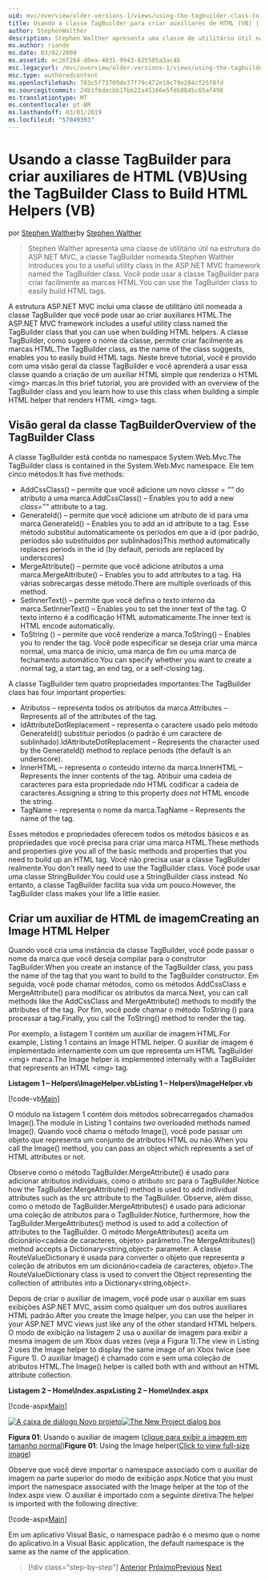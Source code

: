 ```yaml
---
uid: mvc/overview/older-versions-1/views/using-the-tagbuilder-class-to-build-html-helpers-vb
title: Usando a classe TagBuilder para criar auxiliares de HTML (VB) | Microsoft Docs
author: StephenWalther
description: Stephen Walther apresenta uma classe de utilitário útil na estrutura do ASP.NET MVC, a classe TagBuilder nomeada. Você pode usar facilmente a classe TagBuilder para...
ms.author: riande
ms.date: 03/02/2009
ms.assetid: ec26f264-d0ea-4031-9943-825505a3ac4b
msc.legacyurl: /mvc/overview/older-versions-1/views/using-the-tagbuilder-class-to-build-html-helpers-vb
msc.type: authoredcontent
ms.openlocfilehash: 783c5f73709de37f79c472e10c79e284cf25f8fd
ms.sourcegitcommit: 24b1f6decbb17bb22a45166e5fdb0845c65af498
ms.translationtype: MT
ms.contentlocale: pt-BR
ms.lasthandoff: 03/01/2019
ms.locfileid: "57049393"
---
```

<a name="using-the-tagbuilder-class-to-build-html-helpers-vb"></a><span data-ttu-id="9c6eb-104">Usando a classe TagBuilder para criar auxiliares de HTML (VB)</span><span class="sxs-lookup"><span data-stu-id="9c6eb-104">Using the TagBuilder Class to Build HTML Helpers (VB)</span></span>
====================
<span data-ttu-id="9c6eb-105">por [Stephen Walther](https://github.com/StephenWalther)</span><span class="sxs-lookup"><span data-stu-id="9c6eb-105">by [Stephen Walther](https://github.com/StephenWalther)</span></span>

> <span data-ttu-id="9c6eb-106">Stephen Walther apresenta uma classe de utilitário útil na estrutura do ASP.NET MVC, a classe TagBuilder nomeada.</span><span class="sxs-lookup"><span data-stu-id="9c6eb-106">Stephen Walther introduces you to a useful utility class in the ASP.NET MVC framework named the TagBuilder class.</span></span> <span data-ttu-id="9c6eb-107">Você pode usar a classe TagBuilder para criar facilmente as marcas HTML.</span><span class="sxs-lookup"><span data-stu-id="9c6eb-107">You can use the TagBuilder class to easily build HTML tags.</span></span>


<span data-ttu-id="9c6eb-108">A estrutura ASP.NET MVC inclui uma classe de utilitário útil nomeada a classe TagBuilder que você pode usar ao criar auxiliares HTML.</span><span class="sxs-lookup"><span data-stu-id="9c6eb-108">The ASP.NET MVC framework includes a useful utility class named the TagBuilder class that you can use when building HTML helpers.</span></span> <span data-ttu-id="9c6eb-109">A classe TagBuilder, como sugere o nome da classe, permite criar facilmente as marcas HTML.</span><span class="sxs-lookup"><span data-stu-id="9c6eb-109">The TagBuilder class, as the name of the class suggests, enables you to easily build HTML tags.</span></span> <span data-ttu-id="9c6eb-110">Neste breve tutorial, você é provido com uma visão geral da classe TagBuilder e você aprenderá a usar essa classe quando a criação de um auxiliar HTML simple que renderiza o HTML &lt;img&gt; marcas.</span><span class="sxs-lookup"><span data-stu-id="9c6eb-110">In this brief tutorial, you are provided with an overview of the TagBuilder class and you learn how to use this class when building a simple HTML helper that renders HTML &lt;img&gt; tags.</span></span>

## <a name="overview-of-the-tagbuilder-class"></a><span data-ttu-id="9c6eb-111">Visão geral da classe TagBuilder</span><span class="sxs-lookup"><span data-stu-id="9c6eb-111">Overview of the TagBuilder Class</span></span>

<span data-ttu-id="9c6eb-112">A classe TagBuilder está contida no namespace System.Web.Mvc.</span><span class="sxs-lookup"><span data-stu-id="9c6eb-112">The TagBuilder class is contained in the System.Web.Mvc namespace.</span></span> <span data-ttu-id="9c6eb-113">Ele tem cinco métodos:</span><span class="sxs-lookup"><span data-stu-id="9c6eb-113">It has five methods:</span></span>

- <span data-ttu-id="9c6eb-114">AddCssClass() – permite que você adicione um novo *classe = ""* do atributo a uma marca.</span><span class="sxs-lookup"><span data-stu-id="9c6eb-114">AddCssClass() – Enables you to add a new *class=""* attribute to a tag.</span></span>
- <span data-ttu-id="9c6eb-115">GenerateId() – permite que você adicione um atributo de id para uma marca.</span><span class="sxs-lookup"><span data-stu-id="9c6eb-115">GenerateId() – Enables you to add an id attribute to a tag.</span></span> <span data-ttu-id="9c6eb-116">Esse método substitui automaticamente os períodos em que a id (por padrão, períodos são substituídos por sublinhados)</span><span class="sxs-lookup"><span data-stu-id="9c6eb-116">This method automatically replaces periods in the id (by default, periods are replaced by underscores)</span></span>
- <span data-ttu-id="9c6eb-117">MergeAttribute() – permite que você adicione atributos a uma marca.</span><span class="sxs-lookup"><span data-stu-id="9c6eb-117">MergeAttribute() – Enables you to add attributes to a tag.</span></span> <span data-ttu-id="9c6eb-118">Há várias sobrecargas desse método.</span><span class="sxs-lookup"><span data-stu-id="9c6eb-118">There are multiple overloads of this method.</span></span>
- <span data-ttu-id="9c6eb-119">SetInnerText() – permite que você defina o texto interno da marca.</span><span class="sxs-lookup"><span data-stu-id="9c6eb-119">SetInnerText() – Enables you to set the inner text of the tag.</span></span> <span data-ttu-id="9c6eb-120">O texto interno é a codificação HTML automaticamente.</span><span class="sxs-lookup"><span data-stu-id="9c6eb-120">The inner text is HTML encode automatically.</span></span>
- <span data-ttu-id="9c6eb-121">ToString () – permite que você renderize a marca.</span><span class="sxs-lookup"><span data-stu-id="9c6eb-121">ToString() – Enables you to render the tag.</span></span> <span data-ttu-id="9c6eb-122">Você pode especificar se deseja criar uma marca normal, uma marca de início, uma marca de fim ou uma marca de fechamento automático.</span><span class="sxs-lookup"><span data-stu-id="9c6eb-122">You can specify whether you want to create a normal tag, a start tag, an end tag, or a self-closing tag.</span></span>
  

<span data-ttu-id="9c6eb-123">A classe TagBuilder tem quatro propriedades importantes:</span><span class="sxs-lookup"><span data-stu-id="9c6eb-123">The TagBuilder class has four important properties:</span></span>

- <span data-ttu-id="9c6eb-124">Atributos – representa todos os atributos da marca.</span><span class="sxs-lookup"><span data-stu-id="9c6eb-124">Attributes – Represents all of the attributes of the tag.</span></span>
- <span data-ttu-id="9c6eb-125">IdAttributeDotReplacement – representa o caractere usado pelo método GenerateId() substituir períodos (o padrão é um caractere de sublinhado).</span><span class="sxs-lookup"><span data-stu-id="9c6eb-125">IdAttributeDotReplacement – Represents the character used by the GenerateId() method to replace periods (the default is an underscore).</span></span>
- <span data-ttu-id="9c6eb-126">InnerHTML – representa o conteúdo interno da marca.</span><span class="sxs-lookup"><span data-stu-id="9c6eb-126">InnerHTML – Represents the inner contents of the tag.</span></span> <span data-ttu-id="9c6eb-127">Atribuir uma cadeia de caracteres para esta propriedade *não* HTML codificar a cadeia de caracteres.</span><span class="sxs-lookup"><span data-stu-id="9c6eb-127">Assigning a string to this property *does not* HTML encode the string.</span></span>
- <span data-ttu-id="9c6eb-128">TagName – representa o nome da marca.</span><span class="sxs-lookup"><span data-stu-id="9c6eb-128">TagName – Represents the name of the tag.</span></span>

<span data-ttu-id="9c6eb-129">Esses métodos e propriedades oferecem todos os métodos básicos e as propriedades que você precisa para criar uma marca HTML.</span><span class="sxs-lookup"><span data-stu-id="9c6eb-129">These methods and properties give you all of the basic methods and properties that you need to build up an HTML tag.</span></span> <span data-ttu-id="9c6eb-130">Você não precisa usar a classe TagBuilder realmente.</span><span class="sxs-lookup"><span data-stu-id="9c6eb-130">You don't really need to use the TagBuilder class.</span></span> <span data-ttu-id="9c6eb-131">Você pode usar uma classe StringBuilder.</span><span class="sxs-lookup"><span data-stu-id="9c6eb-131">You could use a StringBuilder class instead.</span></span> <span data-ttu-id="9c6eb-132">No entanto, a classe TagBuilder facilita sua vida um pouco.</span><span class="sxs-lookup"><span data-stu-id="9c6eb-132">However, the TagBuilder class makes your life a little easier.</span></span>

## <a name="creating-an-image-html-helper"></a><span data-ttu-id="9c6eb-133">Criar um auxiliar de HTML de imagem</span><span class="sxs-lookup"><span data-stu-id="9c6eb-133">Creating an Image HTML Helper</span></span>

<span data-ttu-id="9c6eb-134">Quando você cria uma instância da classe TagBuilder, você pode passar o nome da marca que você deseja compilar para o construtor TagBuilder.</span><span class="sxs-lookup"><span data-stu-id="9c6eb-134">When you create an instance of the TagBuilder class, you pass the name of the tag that you want to build to the TagBuilder constructor.</span></span> <span data-ttu-id="9c6eb-135">Em seguida, você pode chamar métodos, como os métodos AddCssClass e MergeAttribute() para modificar os atributos da marca.</span><span class="sxs-lookup"><span data-stu-id="9c6eb-135">Next, you can call methods like the AddCssClass and MergeAttribute() methods to modify the attributes of the tag.</span></span> <span data-ttu-id="9c6eb-136">Por fim, você pode chamar o método ToString () para processar a tag.</span><span class="sxs-lookup"><span data-stu-id="9c6eb-136">Finally, you call the ToString() method to render the tag.</span></span>

<span data-ttu-id="9c6eb-137">Por exemplo, a listagem 1 contém um auxiliar de imagem HTML.</span><span class="sxs-lookup"><span data-stu-id="9c6eb-137">For example, Listing 1 contains an Image HTML helper.</span></span> <span data-ttu-id="9c6eb-138">O auxiliar de imagem é implementado internamente com um que representa um HTML TagBuilder &lt;img&gt; marca.</span><span class="sxs-lookup"><span data-stu-id="9c6eb-138">The Image helper is implemented internally with a TagBuilder that represents an HTML &lt;img&gt; tag.</span></span>

<span data-ttu-id="9c6eb-139">**Listagem 1 – Helpers\ImageHelper.vb**</span><span class="sxs-lookup"><span data-stu-id="9c6eb-139">**Listing 1 – Helpers\ImageHelper.vb**</span></span>

[!code-vb[Main](using-the-tagbuilder-class-to-build-html-helpers-vb/samples/sample1.vb)]

<span data-ttu-id="9c6eb-140">O módulo na listagem 1 contém dois métodos sobrecarregados chamados Image().</span><span class="sxs-lookup"><span data-stu-id="9c6eb-140">The module in Listing 1 contains two overloaded methods named Image().</span></span> <span data-ttu-id="9c6eb-141">Quando você chama o método Image(), você pode passar um objeto que representa um conjunto de atributos HTML ou não.</span><span class="sxs-lookup"><span data-stu-id="9c6eb-141">When you call the Image() method, you can pass an object which represents a set of HTML attributes or not.</span></span>

<span data-ttu-id="9c6eb-142">Observe como o método TagBuilder.MergeAttribute() é usado para adicionar atributos individuais, como o atributo src para o TagBuilder.</span><span class="sxs-lookup"><span data-stu-id="9c6eb-142">Notice how the TagBuilder.MergeAttribute() method is used to add individual attributes such as the src attribute to the TagBuilder.</span></span> <span data-ttu-id="9c6eb-143">Observe, além disso, como o método de TagBuilder.MergeAttributes() é usado para adicionar uma coleção de atributos para o TagBuilder.</span><span class="sxs-lookup"><span data-stu-id="9c6eb-143">Notice, furthermore, how the TagBuilder.MergeAttributes() method is used to add a collection of attributes to the TagBuilder.</span></span> <span data-ttu-id="9c6eb-144">O método MergeAttributes() aceita um dicionário&lt;cadeia de caracteres, objeto&gt; parâmetro.</span><span class="sxs-lookup"><span data-stu-id="9c6eb-144">The MergeAttributes() method accepts a Dictionary&lt;string,object&gt; parameter.</span></span> <span data-ttu-id="9c6eb-145">A classe RouteValueDictionary é usada para converter o objeto que representa a coleção de atributos em um dicionário&lt;cadeia de caracteres, objeto&gt;.</span><span class="sxs-lookup"><span data-stu-id="9c6eb-145">The RouteValueDictionary class is used to convert the Object representing the collection of attributes into a Dictionary&lt;string,object&gt;.</span></span>

<span data-ttu-id="9c6eb-146">Depois de criar o auxiliar de imagem, você pode usar o auxiliar em suas exibições ASP.NET MVC, assim como qualquer um dos outros auxiliares HTML padrão.</span><span class="sxs-lookup"><span data-stu-id="9c6eb-146">After you create the Image helper, you can use the helper in your ASP.NET MVC views just like any of the other standard HTML helpers.</span></span> <span data-ttu-id="9c6eb-147">O modo de exibição na listagem 2 usa o auxiliar de imagem para exibir a mesma imagem de um Xbox duas vezes (veja a Figura 1).</span><span class="sxs-lookup"><span data-stu-id="9c6eb-147">The view in Listing 2 uses the Image helper to display the same image of an Xbox twice (see Figure 1).</span></span> <span data-ttu-id="9c6eb-148">O auxiliar Image() é chamado com e sem uma coleção de atributos HTML.</span><span class="sxs-lookup"><span data-stu-id="9c6eb-148">The Image() helper is called both with and without an HTML attribute collection.</span></span>

<span data-ttu-id="9c6eb-149">**Listagem 2 – Home\Index.aspx**</span><span class="sxs-lookup"><span data-stu-id="9c6eb-149">**Listing 2 – Home\Index.aspx**</span></span>

[!code-aspx[Main](using-the-tagbuilder-class-to-build-html-helpers-vb/samples/sample2.aspx)]


<span data-ttu-id="9c6eb-150">[![A caixa de diálogo Novo projeto](using-the-tagbuilder-class-to-build-html-helpers-vb/_static/image1.jpg)](using-the-tagbuilder-class-to-build-html-helpers-vb/_static/image1.png)</span><span class="sxs-lookup"><span data-stu-id="9c6eb-150">[![The New Project dialog box](using-the-tagbuilder-class-to-build-html-helpers-vb/_static/image1.jpg)](using-the-tagbuilder-class-to-build-html-helpers-vb/_static/image1.png)</span></span>

<span data-ttu-id="9c6eb-151">**Figura 01**: Usando o auxiliar de imagem ([clique para exibir a imagem em tamanho normal](using-the-tagbuilder-class-to-build-html-helpers-vb/_static/image2.png))</span><span class="sxs-lookup"><span data-stu-id="9c6eb-151">**Figure 01**: Using the Image helper([Click to view full-size image](using-the-tagbuilder-class-to-build-html-helpers-vb/_static/image2.png))</span></span>


<span data-ttu-id="9c6eb-152">Observe que você deve importar o namespace associado com o auxiliar de imagem na parte superior do modo de exibição aspx.</span><span class="sxs-lookup"><span data-stu-id="9c6eb-152">Notice that you must import the namespace associated with the Image helper at the top of the Index.aspx view.</span></span> <span data-ttu-id="9c6eb-153">O auxiliar é importado com a seguinte diretiva:</span><span class="sxs-lookup"><span data-stu-id="9c6eb-153">The helper is imported with the following directive:</span></span>

[!code-aspx[Main](using-the-tagbuilder-class-to-build-html-helpers-vb/samples/sample3.aspx)]

<span data-ttu-id="9c6eb-154">Em um aplicativo Visual Basic, o namespace padrão é o mesmo que o nome do aplicativo.</span><span class="sxs-lookup"><span data-stu-id="9c6eb-154">In a Visual Basic application, the default namespace is the same as the name of the application.</span></span>

> [!div class="step-by-step"]
> <span data-ttu-id="9c6eb-155">[Anterior](creating-custom-html-helpers-vb.md)
> [Próximo](creating-page-layouts-with-view-master-pages-vb.md)</span><span class="sxs-lookup"><span data-stu-id="9c6eb-155">[Previous](creating-custom-html-helpers-vb.md)
[Next](creating-page-layouts-with-view-master-pages-vb.md)</span></span>
